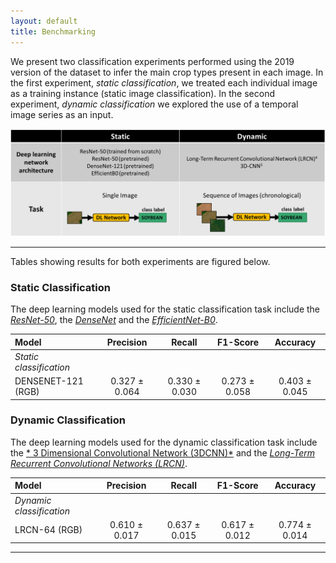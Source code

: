 ```yaml
---
layout: default
title: Benchmarking
---
```


We present two classification experiments performed using the 2019 version of the dataset to infer the main crop types present in each image. In the first experiment, *static classification*, we treated each individual image as a training instance (static image classification). In the second experiment, *dynamic classification* we explored the use of a temporal image series as an input. 

<p align="center"><img src="/figures/benchmarking/classification_experiments.png" alt="Classification Experiment" width="1000"></p>
 

___

Tables showing results for both experiments are figured below.

### Static Classification

The deep learning models used for the static classification task include the [*ResNet-50*](https://arxiv.org/abs/1512.03385), the [*DenseNet*](https://arxiv.org/abs/1608.06993) and the [*EfficientNet-B0*](https://arxiv.org/abs/1905.11946).     

   
| Model                     | Precision     | Recall          | F1-Score        | Accuracy       |
| :----------------         | :------:      | :------:        | :------:        | :------:       | 
| *Static classification*   |               |                 |                 |                |       
| DENSENET-121 (RGB)        | 0.327 ± 0.064 |  0.330 ± 0.030  |  0.273 ± 0.058  | 0.403 ± 0.045  |    



### Dynamic Classification

The deep learning models used for the dynamic classification task include the [* 3 Dimensional Convolutional Network (3DCNN)*](https://arxiv.org/abs/2007.13224) and the [*Long-Term Recurrent Convolutional Networks (LRCN)*](https://arxiv.org/abs/1411.4389).    



| Model                     | Precision     | Recall          | F1-Score        | Accuracy       |
| :----------------         | :------:      | :------:        | :------:        | :------:       | 
| *Dynamic classification*  |               |                 |                 |                |       
| LRCN-64 (RGB)             | 0.610 ± 0.017 |  0.637 ± 0.015  |  0.617 ± 0.012  |  0.774 ± 0.014 |    

___



